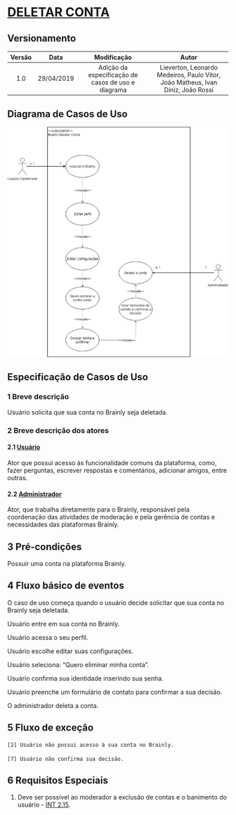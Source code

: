 # [DELETAR CONTA](cenarios10x5f8c4.md#C3029)

## Versionamento

|  Versão | Data | Modificação | Autor |
|  :------: | :------: | :------: | :------:
| 1.0 | 29/04/2019 | Adição da especificação de casos de uso e diagrama| Lieverton, Leonardo Medeiros, Paulo Vítor, João Matheus, Ivan Diniz, João Rossi |

## Diagrama de Casos de Uso

![Diagrama de casos de uso: Deletar Conta](images/diagramas_casos_uso/Deletar_Conta.png)

## Especificação de Casos de Uso

### 1 Breve descrição
Usuário solicita que sua conta no Brainly seja deletada.
### 2 Breve descrição dos atores
#### 2.1 [Usuário](lexicos10x5f8c4.md#L12660)
Ator que possui acesso às funcionalidade comuns da plataforma, como, fazer perguntas, escrever respostas e comentários, adicionar amigos, entre outras. 
#### 2.2 [Administrador](lexicos10x5f8c4.md#L12529)
Ator, que trabalha diretamente para o Brainly, responsável pela coordenação das atividades de moderação e pela gerência de contas e necessidades das plataformas Brainly. 
## 3 Pré-condições
Possuir uma conta na plataforma Brainly.
## 4 Fluxo básico de eventos
O caso de uso começa quando o usuário decide solicitar que sua conta no Brainly seja deletada.

Usuário entre em sua conta no Brainly.

Usuário acessa o seu perfil.

Usuário escolhe editar suas configurações.

Usuário seleciona: “Quero eliminar minha conta”.

Usuário confirma sua identidade inserindo sua senha.

Usuário preenche um formulário de contato para confirmar a sua decisão.

O administrador deleta a conta.

## 5 Fluxo de exceção
    [2] Usuário não possui acesso à sua conta no Brainly.

    [7] Usuário não confirma sua decisão.
## 6 Requisitos Especiais
1. Deve ser possível ao moderador a exclusão de contas e o banimento do usuário - [INT 2.15](priorizacao.md).


